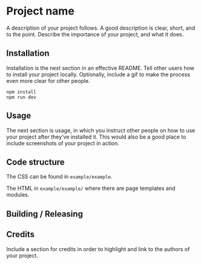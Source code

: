 # Project name
A description of your project follows. A good description is clear, short, and to the point. Describe the importance of your project, and what it does.



## Installation
Installation is the next section in an effective README. Tell other users how to install your project locally. Optionally, include a gif to make the process even more clear for other people.

```
npm install
npm run dev
```


## Usage
The next section is usage, in which you instruct other people on how to use your project after they’ve installed it. This would also be a good place to include screenshots of your project in action.



## Code structure
The CSS can be found in `example/example`.

The HTML in `example/example/` where there are page templates and modules.



## Building / Releasing




## Credits
Include a section for credits in order to highlight and link to the authors of your project.
